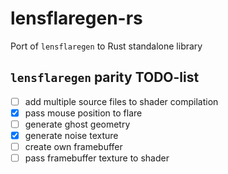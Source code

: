 # lensflaregen-rs

Port of `lensflaregen` to Rust standalone library

## `lensflaregen` parity TODO-list

- [ ] add multiple source files to shader compilation
- [x] pass mouse position to flare
- [ ] generate ghost geometry
- [x] generate noise texture
- [ ] create own framebuffer
- [ ] pass framebuffer texture to shader